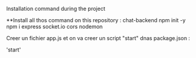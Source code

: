 Installation command during the project

**Install all thos command on this repository : chat-backend
npm init -y
npm i express socket.io cors nodemon

Creer un fichier app.js et on va creer un script "start" dnas package.json :

'start'